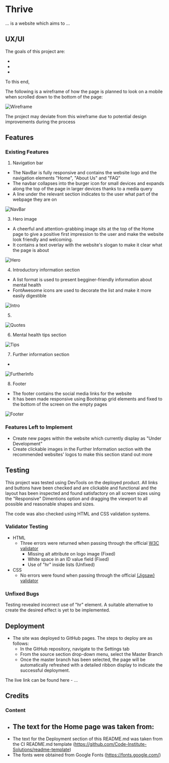 # Thrive

... is a website which aims to ...

## UX/UI

The goals of this project are:

- 
- 
- 

To this end, 

The following is a wireframe of how the page is planned to look on a mobile when scrolled down to the bottom of the page:

![Wireframe](...)

The project may deviate from this wireframe due to potential design improvements during the process

## Features 

### Existing Features

1. Navigation bar
- The NavBar is fully responsive and contains the website logo and the navigation elements "Home", "About Us" and "FAQ"
- The navbar collapses into the burger icon for small devices and expands along the top of the page in larger devices thanks to a media query
- A line under the relevant section indicates to the user what part of the webpage they are on

![NavBar](...)

3. Hero image
- A cheerful and attention-grabbing image sits at the top of the Home page to give a positive first impression to the user and make the website look friendly and welcoming. 
- It contains a text overlay with the website's slogan to make it clear what the page is about

![Hero](...)

4. Introductory information section
- A list format is used to present begginer-friendly information about mental health
- FontAwesome icons are used to decorate the list and make it more easily digestible

![Intro](...)

5. 


![Quotes](...)

6. Mental health tips section


![Tips](...)

7. Further information section
- 

![FurtherInfo](...)

8. Footer
- The footer contains the social media links for the website
- It has been made responsive using Bootstrap grid elements and fixed to the bottom of the screen on the empty pages

![Footer](...)

### Features Left to Implement

- Create new pages within the website which currently display as "Under Development"
- Create clickable images in the Further Information section with the recommended websites' logos to make this section stand out more

## Testing 

This project was tested using DevTools on the deployed product. All links and buttons have been checked and are clickable and functional and the layout has been inspected and found satisfactory on all screen sizes using the "Responsive" Dimentions option and dragging the viewport to all possible and reasonable shapes and sizes.

The code was also checked using HTML and CSS validation systems.

### Validator Testing 

- HTML
  - Three errors were returned when passing through the official [W3C validator](https://validator.w3.org/nu/?doc=https%3A%2F%2Fcode-institute-org.github.io%2Flove-running-2.0%2Findex.html)
    - Missing alt attribute on logo image (Fixed)
    - White space in an ID value field (Fixed)
    - Use of "hr" inside lists (Unfixed)
- CSS
  - No errors were found when passing through the official [(Jigsaw) validator](https://jigsaw.w3.org/css-validator/validator?uri=https%3A%2F%2Fvalidator.w3.org%2Fnu%2F%3Fdoc%3Dhttps%253A%252F%252Fcode-institute-org.github.io%252Flove-running-2.0%252Findex.html&profile=css3svg&usermedium=all&warning=1&vextwarning=&lang=en#css)

### Unfixed Bugs

Testing revealed incorrect use of "hr" element. A suitable alternative to create the desired effect is yet to be implemented.

## Deployment

- The site was deployed to GitHub pages. The steps to deploy are as follows: 
  - In the GitHub repository, navigate to the Settings tab 
  - From the source section drop-down menu, select the Master Branch
  - Once the master branch has been selected, the page will be automatically refreshed with a detailed ribbon display to indicate the successful deployment. 

The live link can be found here - ...


## Credits 



### Content 

- The text for the Home page was taken from:
     -
- The text for the Deployment section of this README.md was taken from the CI README.md template (https://github.com/Code-Institute-Solutions/readme-template)
- The fonts were obtained from Google Fonts (https://fonts.google.com/)
